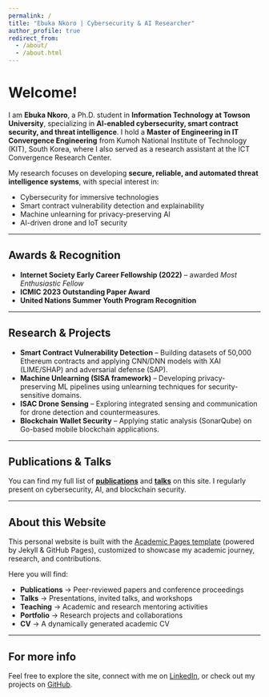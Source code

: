 ```yaml
---
permalink: /
title: "Ebuka Nkoro | Cybersecurity & AI Researcher"
author_profile: true
redirect_from: 
  - /about/
  - /about.html
---
```


Welcome!  
======

I am **Ebuka Nkoro**, a Ph.D. student in **Information Technology at Towson University**, specializing in **AI-enabled cybersecurity, smart contract security, and threat intelligence**. I hold a **Master of Engineering in IT Convergence Engineering** from Kumoh National Institute of Technology (KIT), South Korea, where I also served as a research assistant at the ICT Convergence Research Center.  

My research focuses on developing **secure, reliable, and automated threat intelligence systems**, with special interest in:
- Cybersecurity for immersive technologies  
- Smart contract vulnerability detection and explainability  
- Machine unlearning for privacy-preserving AI  
- AI-driven drone and IoT security  

---

Awards & Recognition
------
- **Internet Society Early Career Fellowship (2022)** – awarded *Most Enthusiastic Fellow*  
- **ICMIC 2023 Outstanding Paper Award**  
- **United Nations Summer Youth Program Recognition**  

---

Research & Projects
------
- **Smart Contract Vulnerability Detection** – Building datasets of 50,000 Ethereum contracts and applying CNN/DNN models with XAI (LIME/SHAP) and adversarial defense (SAP).  
- **Machine Unlearning (SISA framework)** – Developing privacy-preserving ML pipelines using unlearning techniques for security-sensitive domains.  
- **ISAC Drone Sensing** – Exploring integrated sensing and communication for drone detection and countermeasures.  
- **Blockchain Wallet Security** – Applying static analysis (SonarQube) on Go-based mobile blockchain applications.  

---

Publications & Talks
------
You can find my full list of **[publications](/publications/)** and **[talks](/talks/)** on this site. I regularly present on cybersecurity, AI, and blockchain security.  

---

About this Website
------
This personal website is built with the [Academic Pages template](https://github.com/academicpages/academicpages.github.io) (powered by Jekyll & GitHub Pages), customized to showcase my academic journey, research, and contributions.  

Here you will find:  
- **Publications** → Peer-reviewed papers and conference proceedings  
- **Talks** → Presentations, invited talks, and workshops  
- **Teaching** → Academic and research mentoring activities  
- **Portfolio** → Research projects and collaborations  
- **CV** → A dynamically generated academic CV  

---

For more info
------
Feel free to explore the site, connect with me on [LinkedIn](https://www.linkedin.com/in/ebuka-nkoro-40b9a2160/), or check out my projects on [GitHub](https://github.com/your-username).  
